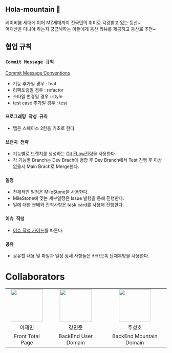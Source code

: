 ## Hola-mountain 👋
베이비붐 세대에 이어 MZ세대까지 전국민의 취미로 각광받고 있는 등산~<br/>
어디산을 다녀야 하는지 궁금해하는 이들에게 등산 리뷰를 제공하고 등산로 추천~

<!--

**Here are some ideas to get you started:**

🙋‍♀️ A short introduction - what is your organization all about?
🌈 Contribution guidelines - how can the community get involved?
👩‍💻 Useful resources - where can the community find your docs? Is there anything else the community should know?
🍿 Fun facts - what does your team eat for breakfast?
🧙 Remember, you can do mighty things with the power of [Markdown](https://docs.github.com/github/writing-on-github/getting-started-with-writing-and-formatting-on-github/basic-writing-and-formatting-syntax)
-->

## 협업 규칙
### `Commit Message 규칙`
[Commit Message Conventions](https://gist.github.com/stephenparish/9941e89d80e2bc58a153)
- 기능 추가일 경우 : feat
- 리팩토링일 경우 : refactor
- 스타일 변경일 경우 : style
- test case 추가일 경우 : test

### `프로그래밍 작성 규칙`
- 탭은 스페이스 2칸을 기초로 한다.

### `브랜치 전략`
- 기능별로 브랜치를 생성하는 [Git FLow전략](https://techblog.woowahan.com/2553/)을 사용한다.
- 각 기능별 Branch는 Dev Brach에 병합 후 Dev Branch에서 Test 진행 후 이상 없을시 Main Brach로 Merge한다.  

### `일정`
- 전체적인 일정은 MileStone을 사용한다.
- MileStone에 맞는 세부일정은 Issue 발행을 통해 진행한다.
- 일에 대한 분배와 진척사항은 task card를 사용해 진행한다.

### `이슈 작성`
- [이슈 작성 가이드](https://hyeonic.tistory.com/181)를 따른다.

### `공유`
- 공유할 내용 및 파일과 일정 상세 사항들은 카카오톡 단체톡방을 사용한다.

# Collaborators
<table>
    <tr>
        <td align="center">
            <a href="https://github.com/"><img  width="100px" src="https://avatars.githubusercontent.com/u/89899636?v=4" /></a>
        </td>
        <td align="center">
            <a href="https://github.com/"><img  width="100px" src="https://avatars.githubusercontent.com/u/31757314?v=4" /></a>
        </td>
        <td align="center">
            <a href="https://github.com/"><img  width="100px" src="https://avatars.githubusercontent.com/u/32606456?v=4" /></a>
        </td>
    </tr>
    <tr>
        <td align="center">이재민</td>
        <td align="center">강민준</td>
        <td align="center">주성호</td>
  </tr>
    <tr>
        <td align="center">Front Total Page</td>
        <td align="center">BackEnd User Domain</td>
        <td align="center">BackEnd Mountain Domain</td>
    </tr>
</table>
